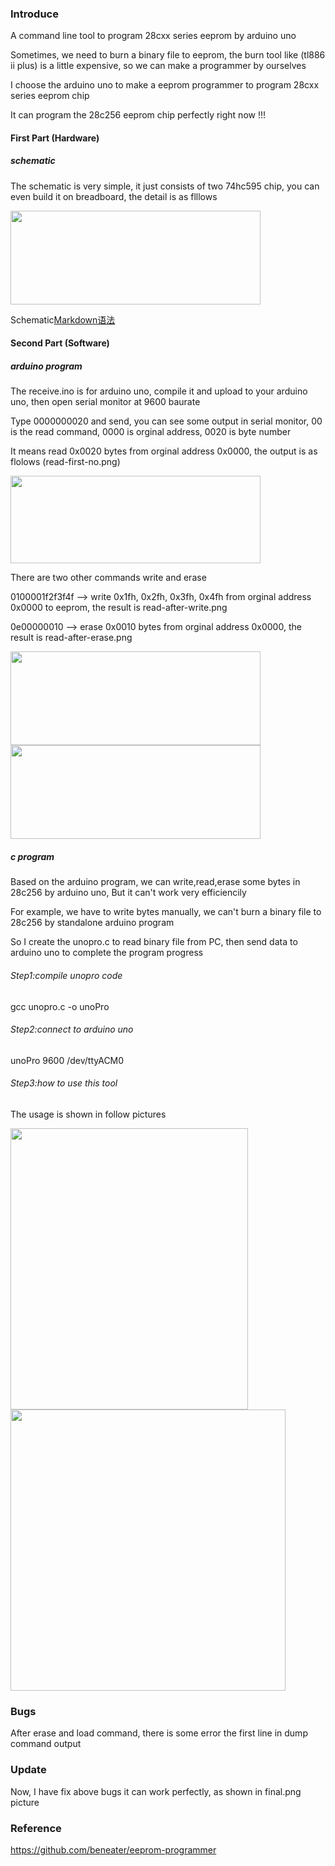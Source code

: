 ### Introduce

A command line tool to program 28cxx series eeprom by arduino uno

Sometimes, we need to burn a binary file to eeprom, the burn tool like (tl886 ii plus) is a little expensive, so we can make a programmer by ourselves

I choose the arduino uno to make a eeprom programmer to program 28cxx series eeprom chip

It can program the 28c256 eeprom chip perfectly right now !!!

#### First Part (Hardware)

##### schematic

The schematic is very simple, it just consists of two 74hc595 chip, you can even build it on breadboard, the detail is as flllows

<img src="https://github.com/2076625923/arduino-programmer/blob/main/sch/sch.png" width="400" height="150">   

Schematic[Markdown语法](https://github.com/2076625923/arduino-programmer/blob/main/sch/hd.jpg)            


#### Second Part (Software)

##### arduino program

The receive.ino is for arduino uno, compile it and upload to your arduino uno, then open serial monitor at 9600 baurate

Type 0000000020 and send, you can see some output in serial monitor,  00 is the read command,  0000 is orginal address,  0020 is byte number

It means read 0x0020 bytes from orginal address 0x0000, the output is as flolows (read-first-no.png)

<img src="https://github.com/2076625923/arduino-programmer/blob/main/read-first-no.png" width="400" height="140">

There are two other commands write and erase

0100001f2f3f4f --> write 0x1fh, 0x2fh, 0x3fh, 0x4fh from orginal address 0x0000 to eeprom, the result is read-after-write.png

0e00000010 --> erase 0x0010 bytes from orginal address 0x0000, the result is read-after-erase.png

<img src="https://github.com/2076625923/arduino-programmer/blob/main/read-after-write.png" width="400" height="150">                                       <img src="https://github.com/2076625923/arduino-programmer/blob/main/read-after-erase.png" width="400" height="150"/>

##### c program

Based on the arduino program, we can write,read,erase some bytes in 28c256 by arduino uno, But it can't work very efficiencily

For example, we have to write bytes manually, we can't burn a binary file to 28c256 by standalone arduino program

So I create the unopro.c to read binary file from PC, then send data to arduino uno to complete the program progress

###### Step1:compile unopro code

gcc unopro.c -o unoPro

###### Step2:connect to arduino uno

unoPro   9600   /dev/ttyACM0

###### Step3:how to use this tool

The usage is shown in follow pictures

<img src="https://github.com/2076625923/arduino-programmer/blob/main/usage.png" width="380" height="450">                                               <img src="https://github.com/2076625923/arduino-programmer/blob/main/final.png" width="440" height="450">

### Bugs

After erase and load command, there is some error the first line in dump command output

### Update

Now, I have fix above bugs it can work perfectly, as shown in final.png picture

### Reference

https://github.com/beneater/eeprom-programmer
